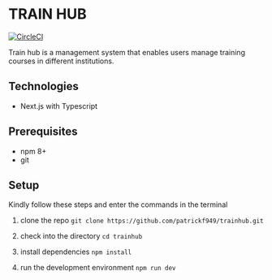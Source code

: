 # TRAIN HUB

[![CircleCI](https://dl.circleci.com/status-badge/img/gh/patrickf949/trainhub/tree/develop.svg?style=svg)](https://dl.circleci.com/status-badge/redirect/gh/patrickf949/trainhub/tree/ch-testing)

Train hub is a management system that enables users manage training courses in different institutions.

## Technologies

- Next.js with Typescript

## Prerequisites

- npm 8+
- git

## Setup

Kindly follow these steps and enter the commands in the terminal

1. clone the repo
`git clone https://github.com/patrickf949/trainhub.git`

2. check into the directory
`cd trainhub`

3. install dependencies
` npm install `

4. run the development environment
`npm run dev`
